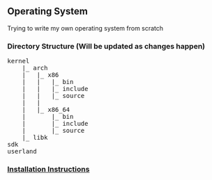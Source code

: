 ## Operating System

Trying to write my own operating system from scratch

### Directory Structure (Will be updated as changes happen)
<pre>
kernel
    |_ arch
    |   |_ x86
    |   |   |_ bin
    |   |   |_ include
    |   |   |_ source
    |   |
    |   |_ x86_64
    |       |_ bin  
    |       |_ include
    |       |_ source
    |_ libk
sdk
userland
</pre>

### <a href="INSTALL.md">Installation Instructions</a>